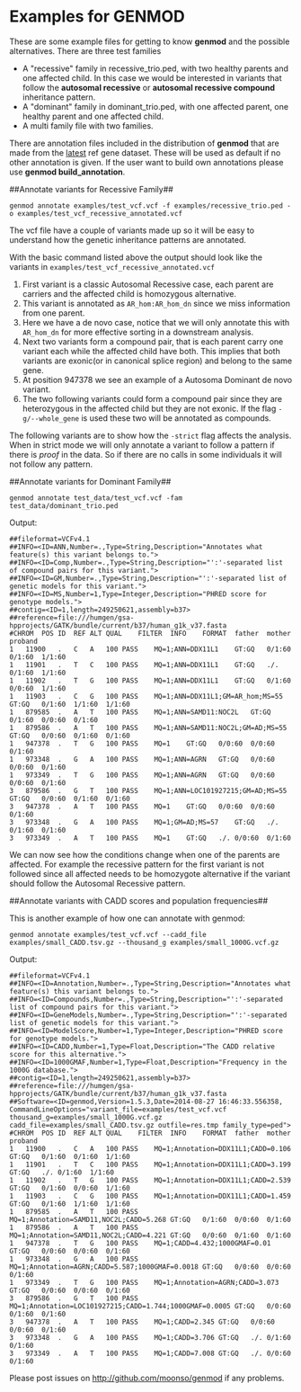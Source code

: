 # Examples for GENMOD #

These are some example files for getting to know **genmod** and the possible alternatives.
There are three test families

- A "recessive" family in recessive_trio.ped, with two healthy parents and one affected child. In this case we would be interested in variants that follow the **autosomal recessive** or **autosomal recessive compound** inheritance pattern.
- A "dominant" family in dominant_trio.ped, with one affected parent, one healthy parent and one affected child.
- A multi family file with two families.

There are annotation files included in the distribution of **genmod** that are made from the [latest](ftp://hgdownload.cse.ucsc.edu/goldenPath/hg19/database/refGene.txt.gz) ref gene dataset. These will be used as default if no other annotation is given.
If the user want to build own annotations please use **genmod build_annotation**.

##Annotate variants for Recessive Family##


	genmod annotate examples/test_vcf.vcf -f examples/recessive_trio.ped -o examples/test_vcf_recessive_annotated.vcf

The vcf file have a couple of variants made up so it will be easy to understand how the genetic inheritance patterns are annotated.

With the basic command listed above the output should look like the variants in ```examples/test_vcf_recessive_annotated.vcf```

1. First variant is a classic Autosomal Recessive case, each parent are carriers and the affected child is homozygous alternative.
2. This variant is annotated as ``AR_hom:AR_hom_dn`` since we miss information from one parent.
3. Here we have a de novo case, notice that we will only annotate this with ``AR_hom_dn`` for more effective sorting in a downstream analysis.
4. Next two variants form a compound pair, that is each parent carry one variant each while the affected child have both. This implies that both variants are exonic(or in canonical splice region) and belong to the same gene.
5. At position 947378 we see an example of a Autosoma Dominant de novo variant.
6. The two following variants could form a compound pair since they are heterozygous in the affected child but they are not exonic. If the flag ``-g/--whole_gene`` is used these two will be annotated as compounds.

The following variants are to show how the ``-strict`` flag affects the analysis. When in strict mode we will only annotate a variant to follow a pattern if there is *proof* in the data. So if there are no calls in some individuals it will not follow any pattern. 


##Annotate variants for Dominant Family##

	genmod annotate test_data/test_vcf.vcf -fam test_data/dominant_trio.ped

Output:

	##fileformat=VCFv4.1
	##INFO=<ID=ANN,Number=.,Type=String,Description="Annotates what feature(s) this variant belongs to.">
	##INFO=<ID=Comp,Number=.,Type=String,Description="':'-separated list of compound pairs for this variant.">
	##INFO=<ID=GM,Number=.,Type=String,Description="':'-separated list of genetic models for this variant.">
	##INFO=<ID=MS,Number=1,Type=Integer,Description="PHRED score for genotype models.">
	##contig=<ID=1,length=249250621,assembly=b37>
	##reference=file:///humgen/gsa-hpprojects/GATK/bundle/current/b37/human_g1k_v37.fasta
	#CHROM	POS	ID	REF	ALT	QUAL	FILTER	INFO	FORMAT	father	mother	proband
	1	11900	.	C	A	100	PASS	MQ=1;ANN=DDX11L1	GT:GQ	0/1:60	0/1:60	1/1:60
	1	11901	.	T	C	100	PASS	MQ=1;ANN=DDX11L1	GT:GQ	./.	0/1:60	1/1:60
	1	11902	.	T	G	100	PASS	MQ=1;ANN=DDX11L1	GT:GQ	0/1:60	0/0:60	1/1:60
	1	11903	.	C	G	100	PASS	MQ=1;ANN=DDX11L1;GM=AR_hom;MS=55	GT:GQ	0/1:60	1/1:60	1/1:60
	1	879585	.	A	T	100	PASS	MQ=1;ANN=SAMD11:NOC2L	GT:GQ	0/1:60	0/0:60	0/1:60
	1	879586	.	A	T	100	PASS	MQ=1;ANN=SAMD11:NOC2L;GM=AD;MS=55	GT:GQ	0/0:60	0/1:60	0/1:60
	1	947378	.	T	G	100	PASS	MQ=1	GT:GQ	0/0:60	0/0:60	0/1:60
	1	973348	.	G	A	100	PASS	MQ=1;ANN=AGRN	GT:GQ	0/0:60	0/0:60	0/1:60
	1	973349	.	T	G	100	PASS	MQ=1;ANN=AGRN	GT:GQ	0/0:60	0/0:60	0/1:60
	3	879586	.	G	T	100	PASS	MQ=1;ANN=LOC101927215;GM=AD;MS=55	GT:GQ	0/0:60	0/1:60	0/1:60
	3	947378	.	A	T	100	PASS	MQ=1	GT:GQ	0/0:60	0/0:60	0/1:60
	3	973348	.	G	A	100	PASS	MQ=1;GM=AD;MS=57	GT:GQ	./.	0/1:60	0/1:60
	3	973349	.	A	T	100	PASS	MQ=1	GT:GQ	./.	0/0:60	0/1:60


We can now see how the conditions change when one of the parents are affected. For example the recessive pattern for the first variant is not followed since all affected needs to be homozygote alternative if the variant should follow the Autosomal Recessive pattern.

##Annotate variants with CADD scores and population frequencies##

This is another example of how one can annotate with genmod:

	genmod annotate examples/test_vcf.vcf --cadd_file examples/small_CADD.tsv.gz --thousand_g examples/small_1000G.vcf.gz

Output:

	##fileformat=VCFv4.1
	##INFO=<ID=Annotation,Number=.,Type=String,Description="Annotates what feature(s) this variant belongs to.">
	##INFO=<ID=Compounds,Number=.,Type=String,Description="':'-separated list of compound pairs for this variant.">
	##INFO=<ID=GeneModels,Number=.,Type=String,Description="':'-separated list of genetic models for this variant.">
	##INFO=<ID=ModelScore,Number=1,Type=Integer,Description="PHRED score for genotype models.">
	##INFO=<ID=CADD,Number=1,Type=Float,Description="The CADD relative score for this alternative.">
	##INFO=<ID=1000GMAF,Number=1,Type=Float,Description="Frequency in the 1000G database.">
	##contig=<ID=1,length=249250621,assembly=b37>
	##reference=file:///humgen/gsa-hpprojects/GATK/bundle/current/b37/human_g1k_v37.fasta
	##Software=<ID=genmod,Version=1.5.3,Date=2014-08-27 16:46:33.556358, CommandLineOptions="variant_file=examples/test_vcf.vcf thousand_g=examples/small_1000G.vcf.gz cadd_file=examples/small_CADD.tsv.gz outfile=res.tmp family_type=ped">
	#CHROM	POS	ID	REF	ALT	QUAL	FILTER	INFO	FORMAT	father	mother	proband
	1	11900	.	C	A	100	PASS	MQ=1;Annotation=DDX11L1;CADD=0.106	GT:GQ	0/1:60	0/1:60	1/1:60
	1	11901	.	T	C	100	PASS	MQ=1;Annotation=DDX11L1;CADD=3.199	GT:GQ	./.	0/1:60	1/1:60
	1	11902	.	T	G	100	PASS	MQ=1;Annotation=DDX11L1;CADD=2.539	GT:GQ	0/1:60	0/0:60	1/1:60
	1	11903	.	C	G	100	PASS	MQ=1;Annotation=DDX11L1;CADD=1.459	GT:GQ	0/1:60	1/1:60	1/1:60
	1	879585	.	A	T	100	PASS	MQ=1;Annotation=SAMD11,NOC2L;CADD=5.268	GT:GQ	0/1:60	0/0:60	0/1:60
	1	879586	.	A	T	100	PASS	MQ=1;Annotation=SAMD11,NOC2L;CADD=4.221	GT:GQ	0/0:60	0/1:60	0/1:60
	1	947378	.	T	G	100	PASS	MQ=1;CADD=4.432;1000GMAF=0.01	GT:GQ	0/0:60	0/0:60	0/1:60
	1	973348	.	G	A	100	PASS	MQ=1;Annotation=AGRN;CADD=5.587;1000GMAF=0.0018	GT:GQ	0/0:60	0/0:60	0/1:60
	1	973349	.	T	G	100	PASS	MQ=1;Annotation=AGRN;CADD=3.073	GT:GQ	0/0:60	0/0:60	0/1:60
	3	879586	.	G	T	100	PASS	MQ=1;Annotation=LOC101927215;CADD=1.744;1000GMAF=0.0005	GT:GQ	0/0:60	0/1:60	0/1:60
	3	947378	.	A	T	100	PASS	MQ=1;CADD=2.345	GT:GQ	0/0:60	0/0:60	0/1:60
	3	973348	.	G	A	100	PASS	MQ=1;CADD=3.706	GT:GQ	./.	0/1:60	0/1:60
	3	973349	.	A	T	100	PASS	MQ=1;CADD=7.008	GT:GQ	./.	0/0:60	0/1:60
	


Please post issues on http://github.com/moonso/genmod if any problems.